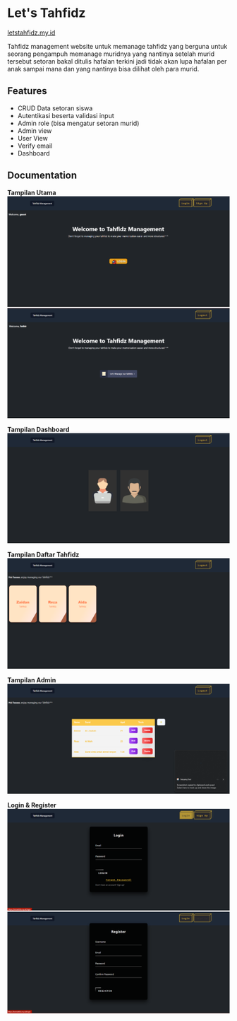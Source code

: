 
# Let's Tahfidz
[letstahfidz.my.id](letstahfidz.my.id)

Tahfidz management website untuk memanage tahfidz yang berguna untuk seorang pengampuh memanage muridnya yang nantinya setelah murid tersebut setoran bakal ditulis hafalan terkini jadi tidak akan lupa hafalan per anak sampai mana dan yang nantinya bisa dilihat oleh para murid.




## Features

- CRUD Data setoran siswa
- Autentikasi beserta validasi input
- Admin role (bisa mengatur setoran murid)
- Admin view
- User View
- Verify email
- Dashboard
## Documentation

**Tampilan Utama**
![Tampilan utama pada saat membuka website](../shared-host-project/images/tampilanutama.png)
![Tampilan utama pada saat membuka website saat sudah login](../shared-host-project/images/tampilanutama2.png)

**Tampilan Dashboard**
![Tampilan Dashboard](../shared-host-project/images/dashboardutama.png)

**Tampilan Daftar Tahfidz**
![Tampilan daftar tahfidz](../shared-host-project/images/userview.png)

**Tampilan Admin**
![Tampilan admin](../shared-host-project/images/adminview.png)

**Login & Register**
![Tampilan login & register](../shared-host-project/images/login-tahfidz.png)
![Tampilan login & register](../shared-host-project/images/register-tahfidz.png)